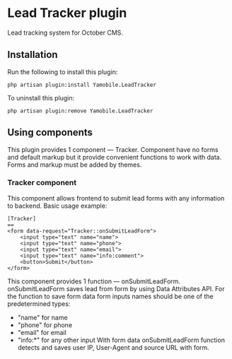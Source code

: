# Lead Tracker plugin
Lead tracking system for October CMS.
## Installation
Run the following to install this plugin:
```
php artisan plugin:install Yamobile.LeadTracker
```
To uninstall this plugin:
```
php artisan plugin:remove Yamobile.LeadTracker
```
## Using components
This plugin provides 1 component — Tracker. Component have no forms and default markup but it provide convenient functions to work with data. Forms and markup must be added by themes.
### Tracker component
This component allows frontend to submit lead forms with any information to backend.
Basic usage example:
```Twig
[Tracker]
==
<form data-request="Tracker::onSubmitLeadForm">
	<input type="text" name="name">
	<input type="text" name="phone">
	<input type="text" name="email">
	<input type="text" name="info:comment">
	<button>Submit</button>
</form>
```
This component provides 1 function — onSubmitLeadForm. onSubmitLeadForm saves lead from form by using Data Attributes API. For the function to save form data form inputs names should be one of the predetermined types:
- "name" for name
- "phone" for phone
- "email" for email
- "info:*" for any other input
With form data onSubmitLeadForm function detects and saves user IP, User-Agent and source URL with form.
